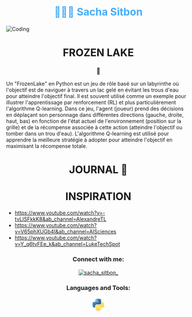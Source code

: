<h1 align="center" style="color: #44AEFB;"> 👨🏻‍💻 Sacha Sitbon </h1>
             <img  alt="Coding" width"400" align="center" src="https://res.cloudinary.com/dyd911kmh/image/upload/v1666973295/Q_Learning_Final_3344d28087.gif" >




<h1 align="center">FROZEN LAKE</h1>
<h3 align="center">🤖</h3>

Un "FrozenLake" en Python est un jeu de rôle basé sur un labyrinthe où l'objectif est de naviguer à travers un lac gelé en évitant les trous d'eau pour atteindre l'objectif final. Il est souvent utilisé comme un exemple pour illustrer l'apprentissage par renforcement (RL) et plus particulièrement l'algorithme Q-learning. Dans ce jeu, l'agent (joueur) prend des décisions en déplaçant son personnage dans différentes directions (gauche, droite, haut, bas) en fonction de l'état actuel de l'environnement (position sur la grille) et de la récompense associée à cette action (atteindre l'objectif ou tomber dans un trou d'eau). L'algorithme Q-learning est utilisé pour apprendre la meilleure stratégie à adopter pour atteindre l'objectif en maximisant la récompense totale.


<h1 align="center">JOURNAL 📰</h1>







<h1 align="center">INSPIRATION</h1>

 - https://www.youtube.com/watch?v=-tvLISFkkK8&ab_channel=AlexandreTL
 - https://www.youtube.com/watch?v=V65phXUGb4I&ab_channel=AISciences
 - https://www.youtube.com/watch?v=Y_q6tvFEe_k&ab_channel=LukeTechSpot



<h3 align="center">Connect with me:</h3>
<p align="center">
<a href="https://instagram.com/sacha_sitbon_" target="blank"><img align="center" src="https://raw.githubusercontent.com/rahuldkjain/github-profile-readme-generator/master/src/images/icons/Social/instagram.svg" alt="sacha_sitbon_" height="30" width="40" /></a>
</p>

<h3 align="center">Languages and Tools:</h3>
<p align="center"> <a href="https://www.python.org" target="_blank" rel="noreferrer"> <img src="https://raw.githubusercontent.com/devicons/devicon/master/icons/python/python-original.svg" alt="python" width="40" height="40"/> </a> </p>
